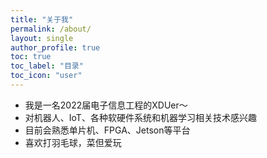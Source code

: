 ```yaml
---
title: "关于我"
permalink: /about/
layout: single
author_profile: true
toc: true
toc_label: "目录"
toc_icon: "user"
---
```



- 我是一名2022届电子信息工程的XDUer～
- 对机器人、IoT、各种软硬件系统和机器学习相关技术感兴趣
- 目前会熟悉单片机、FPGA、Jetson等平台
- 喜欢打羽毛球，菜但爱玩
